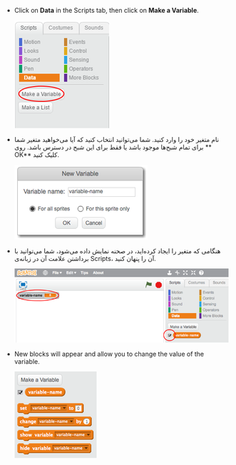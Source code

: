 + Click on **Data** in the Scripts tab, then click on **Make a Variable**.
    
    ![Data blocks](images/data-blocks.png)

+ نام متغیر خود را وارد کنید. شما می‌توانید انتخاب کنید که آیا می‌خواهید متغیر شما برای تمام شبح‌ها موجود باشد یا فقط برای این شبح در دسترس باشد. روی ** OK** کلیک کنید.
    
    ![ایجاد متغیر](images/create-variable.png)

+ هنگامی که متغیر را ایجاد کرده‌اید، در صحنه نمایش داده می‌شود، شما می‌توانید با برداشتن علامت آن در زبانه‌ی Scripts، آن را پنهان کنید.
    
    ![Variable blocks](images/variable-show.png)

+ New blocks will appear and allow you to change the value of the variable.
    
    ![Variable blocks](images/variable-blocks.png)